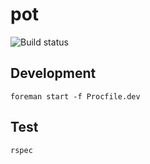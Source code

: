 # pot

![Build status](https://magnum-ci.com/status/95a0908957ae880d9142f2beaaa6b4fc.png)

## Development

``` foreman start -f Procfile.dev ```

## Test

``` rspec  ```

